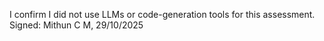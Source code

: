 I confirm I did not use LLMs or code-generation tools for this assessment.
Signed: Mithun C M, 29/10/2025
